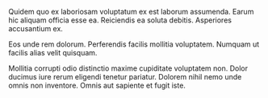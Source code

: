 Quidem quo ex laboriosam voluptatum ex est laborum assumenda. Earum hic aliquam officia esse ea. Reiciendis ea soluta debitis. Asperiores accusantium ex.
 Eos unde rem dolorum. Perferendis facilis mollitia voluptatem. Numquam ut facilis alias velit quisquam.
 Mollitia corrupti odio distinctio maxime cupiditate voluptatem non. Dolor ducimus iure rerum eligendi tenetur pariatur. Dolorem nihil nemo unde omnis non inventore. Omnis aut sapiente et fugit iste.